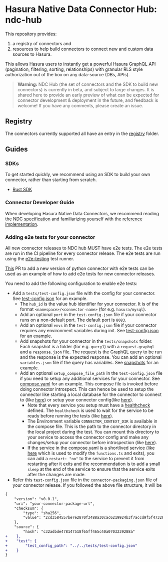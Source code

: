 # Hasura Native Data Connector Hub: ndc-hub

This repository provides:

1. a registry of connectors and
2. resources to help build connectors to connect new and custom data sources to
   Hasura.

This allows Hasura users to instantly get a powerful Hasura GraphQL API
(pagination, filtering, sorting, relationships) with granular RLS style
authorization out of the box on any data-source (DBs, APIs).

> **Warning:** NDC Hub (the set of connectors and the SDK to build new
> connectors) is currently in beta, and subject to large changes. It is shared
> here to provide an early preview of what can be expected for connector
> development & deployment in the future, and feedback is welcome! If you have
> any comments, please create an issue.

## Registry

The connectors currently supported all have an entry in the
[registry](/registry) folder.

## Guides

### SDKs

To get started quickly, we recommend using an SDK to build your own connector,
rather than starting from scratch.

- [Rust SDK]

[Rust SDK]: https://github.com/hasura/ndc-sdk-rs

### Connector Developer Guide

When developing Hasura Native Data Connectors, we recommend reading the [NDC
specification] and familiarizing yourself with the [reference
implementation][NDC reference].

[NDC specification]: http://hasura.github.io/ndc-spec/
[NDC reference]: https://github.com/hasura/ndc-spec/tree/main/ndc-reference
[Connector metadata packaging]: ./connector-metadata-types/README.md

### Adding e2e tests for your connector

All new connector releases to NDC hub MUST have e2e tests. The e2e tests are
run in the CI pipeline for every connector release. The e2e tests are run using
the [e2e-testing](./registry-automation/e2e-testing/) test runner. 

[This](https://github.com/hasura/ndc-hub/pull/485/files) PR to add a new version of python connector with e2e tests can be used as an example of how to add e2e tests for new connector releases.

You need to add the following configuration to enable e2e tests:

- Add a `tests/test-config.json` file with the config for your connector. See [test-config.json](./registry/hasura/mysql/tests/test-config.json) for an example.
  - The `hub_id` is the value hub identifier for your connector. It is of the format `<namespace>/<connector-name>` (for e.g. `hasura/mysql`).
  - Add an optional `port` in the `test-config.json` file if your connector runs on a non-default port. The default port is `8083`.
  - Add an optional `envs` in the `test-config.json` file if your connector requires any environment variables during init. See [test-config.json](./registry/hasura/mysql/tests/test-config.json) for an example.
  - Add snapshots for your connector in the `tests/snapshots` folder. Each snapshot is a folder (for e.g. `query1`) with a `request.graphql` and a `response.json` file. The request is the GraphQL query to be run and the response is the expected response. You can add an optional `variables.json` file if the query has variables. See [snapshots](./registry/hasura/mysql/tests/snapshots) for an example.
  - Add an optional `setup_compose_file_path` in the `test-config.json` file if you need to setup any additional services for your connector. See [compose.yaml](./registry/hasura/mysql/tests/compose.yaml) for an example. This compose file is invoked before doing connector introspect. This can hence be used to setup the connector like starting a local database for the connector to connect to (like [here](./registry/hasura/mysql/tests/compose.yaml)) or setup your connector config(like [here](./registry/hasura/nodejs/tests/compose.yaml)).
    - Note that every service you setup must have a [healthcheck](https://docs.docker.com/reference/compose-file/services/#healthcheck) defined. The `healthcheck` is used to wait for the service to be ready before running the tests (like [here](./registry/hasura/mysql/tests/compose.yaml)).
    - The Environment variable `CONNECTOR_CONTEXT_DIR` is available in the compose file. This is the path to the connector directory in the local project during the test. You can mount this directory to your service to access the connector config and make any changes/setup your connector before introspection (like [here](./registry/hasura/nodejs/tests/compose.yaml)).
    - If the service in the compose.yaml is a shortlived service (like [here](./registry/hasura/nodejs/tests/compose.yaml)  which is used to modify the `functions.ts`  and exits), you can add a `restart: "no"` to the service to prevent it from restarting after it exits and the recommendation is to add a small `sleep` at the end of the service to ensure that the service exits after the changes are made.
- Refer this `test-config.json` file in the `connector-packaging.json` file of your connector release. If you followed the above file structure, it will be

```diff
{
    "version": "v0.0.1",
    "uri": "your-connector-package-url",
    "checksum": {
        "type": "sha256",
        "value": "2cd3584557be7e2870f3488a30cac6219924b3f7accd9f5f473285323843a0f4"
    },
    "source": {
        "hash": "c32adbde478147518f65ff465c40a0703239288a"
+    },
+    "test": {
+        "test_config_path": "../../tests/test-config.json"
+    }
}
```
